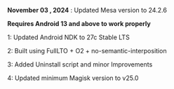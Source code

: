 **November 03 , 2024** : Updated Mesa version to 24.2.6

**Requires Android 13 and above to work properly**

1: Updated Android NDK to 27c Stable LTS

2: Built using FullLTO + O2 + no-semantic-interposition

3: Added Uninstall script and minor Improvements

4: Updated minimum Magisk version to v25.0